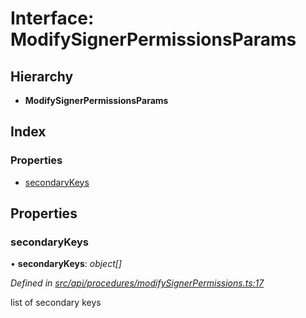 # Interface: ModifySignerPermissionsParams

## Hierarchy

* **ModifySignerPermissionsParams**

## Index

### Properties

* [secondaryKeys](modifysignerpermissionsparams.md#secondarykeys)

## Properties

###  secondaryKeys

• **secondaryKeys**: *object[]*

*Defined in [src/api/procedures/modifySignerPermissions.ts:17](https://github.com/PolymathNetwork/polymesh-sdk/blob/da0f7fd7/src/api/procedures/modifySignerPermissions.ts#L17)*

list of secondary keys
